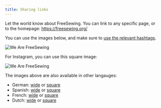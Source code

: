 ```yaml
---
title: Sharing links
---
```


Let the world know about FreeSewing. You can link to any specific page, or to the homepage: https://freesewing.org/

You can use the images below, and make sure to [use the relevant hashtags](/community/hashtags/).

<img src="/share/en.wide.png" alt="We Are FreeSewing" style="max-height: 25vh;" class="shadow" />

For Instagram, you can use this square image:

<img src="/share/en.square.png" alt="We Are FreeSewing" style="max-height: 25vh;" class="shadow" />

The images above are also available in other langauges:

- German: [wide](/share/de.wide.jpg) or [square](/share/de.square.jpg)
- Spanish: [wide](/share/es.wide.jpg) or [square](/share/es.square.jpg)
- French: [wide](/share/fr.wide.jpg) or [square](/share/fr.square.jpg)
- Dutch: [wide](/share/nl.wide.jpg) or [square](/share/nl.square.jpg)
